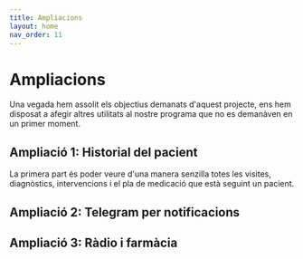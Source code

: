 ```yaml
---
title: Ampliacions
layout: home
nav_order: 11
---
```


# Ampliacions

Una vegada hem assolit els objectius demanats d'aquest projecte, ens hem disposat a afegir altres utilitats al nostre programa que no es demanàven en un primer moment.

## Ampliació 1: Historial del pacient

La primera part és poder veure d'una manera senzilla totes les visites, diagnòstics, intervencions i el pla de medicació que està seguint un pacient.



## Ampliació 2: Telegram per notificacions

## Ampliació 3: Ràdio i farmàcia

